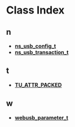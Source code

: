 
# Class Index


## n

* [**ns\_usb\_config\_t**](structns__usb__config__t.md)
* [**ns\_usb\_transaction\_t**](structns__usb__transaction__t.md)


## t

* [**TU\_ATTR\_PACKED**](struct_t_u___a_t_t_r___p_a_c_k_e_d.md)


## w

* [**webusb\_parameter\_t**](structwebusb__parameter__t.md)


